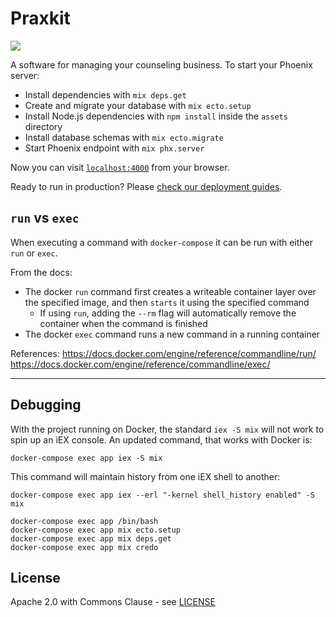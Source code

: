# Praxkit

[![](https://img.shields.io/badge/license-Apache_2.0_plus_Common_Clause-blue.svg)]()

A software for managing your counseling business.
To start your Phoenix server:

  * Install dependencies with `mix deps.get`
  * Create and migrate your database with `mix ecto.setup`
  * Install Node.js dependencies with `npm install` inside the `assets` directory
  * Install database schemas with `mix ecto.migrate`
  * Start Phoenix endpoint with `mix phx.server`

Now you can visit [`localhost:4000`](http://localhost:4000) from your browser.

Ready to run in production? Please [check our deployment guides](https://hexdocs.pm/phoenix/deployment.html).


## `run` vs `exec`

When executing a command with `docker-compose` it can be run with either `run` or `exec`. 

From the docs:
- The docker `run` command first creates a writeable container layer over the specified image, and then `starts` it using the specified command
  - If using `run`, adding the `--rm` flag will automatically remove the container when the command is finished
- The docker `exec` command runs a new command in a running container

References:
https://docs.docker.com/engine/reference/commandline/run/
https://docs.docker.com/engine/reference/commandline/exec/

----
## Debugging
With the project running on Docker, the standard `iex -S mix` will not work to spin up an iEX console. An updated command, that works with Docker is:

`docker-compose exec app iex -S mix`

This command will maintain history from one iEX shell to another:

`docker-compose exec app iex --erl "-kernel shell_history enabled" -S mix`

    docker-compose exec app /bin/bash
    docker-compose exec app mix ecto.setup
    docker-compose exec app mix deps.get
    docker-compose exec app mix credo
## License

Apache 2.0 with Commons Clause - see [LICENSE](LICENSE)